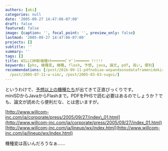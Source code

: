 ```yaml
---
authors: [aki]
categories: null
date: '2005-09-27 14:47:06-07:00'
draft: false
featured: false
image: {caption: '', focal_point: '', preview_only: false}
lastmod: '2005-09-27 14:47:06-07:00'
projects: []
subtitle: ''
summary: ''
tags: []
title: WILLCOM新機種ｷﾀ━━━━━━(ﾟ∀ﾟ)━━━━━━ !!!!!
keywords: [phs, 機種変, 機種, flash, 予想, java, 論文, pdf, 高い, 便利]
recommendations: [/post/2016-09-11-pdfnobiao-wopandasnodataframenidekiru-tabula-py-zuo-tuta/,
  /post/2005-07-11-w-sim/, /post/2005-03-03-sugoi/]
---
```


というわけで、[予想以上の機種たち](http://k-tai.impress.co.jp/cda/article/news_toppage/25795.html)が出てきて正直びっくりです。  
miniSDからJavaからFlashまで。PDFをPHSで読む必要はあるのでしょうか？でも、論文が読めたら便利だな、とは思いますが。  
  
[http://www.willcom-inc.com/ja/corporate/press/2005/09/27/index\_01.html](http://www.willcom-inc.com/ja/corporate/press/2005/09/27/index_01.html)  
[http://www.willcom-inc.com/ja/lineup/wx/index.html](http://www.willcom-inc.com/ja/lineup/wx/index.html)  
  
機種変は高いんだろうなぁ……